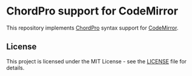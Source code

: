 # ChordPro support for CodeMirror

This repository implements [ChordPro](https://www.chordpro.org) syntax support for [CodeMirror](https://codemirror.net/6/).

## License

This project is licensed under the MIT License - see the [LICENSE](LICENSE) file for details.
